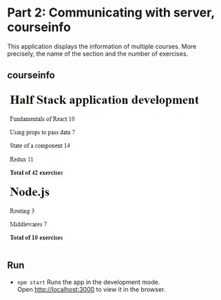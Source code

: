 # Part 2: Communicating with server, courseinfo

This application displays the information of multiple courses. More precisely, the name of the section and the number of exercises.

## courseinfo
    
![](/part2/images/P2_EX_courseinfo.JPG)

## Run 
- `npm start`
Runs the app in the development mode.<br />
Open [http://localhost:3000](http://localhost:3000) to view it in the browser.
